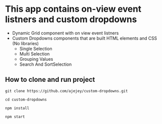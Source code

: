 # This app contains on-view event listners and custom dropdowns

* Dynamic Grid component with on view event listners
* Custom Dropdowns components that are built HTML elements and CSS (No libraries)
    * Single Selection
    * Multi Selection
    * Grouping Values
    * Search And SortSelection


## How to clone and run project

```
git clone https://github.com/ajejey/custom-dropdowns.git

cd custom-dropdowns

npm install

npm start

```

